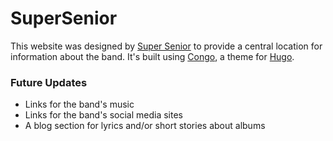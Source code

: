 # SuperSenior

This website was designed by [Super Senior](https://superseniormusic.com) to provide a 
central location for information about the band. It's built using 
[Congo](https://github.com/jpanther/congo), a theme for [Hugo](https://gohugo.io).

### Future Updates

- Links for the band's music
- Links for the band's social media sites
- A blog section for lyrics and/or short stories about albums
